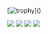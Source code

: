 [![trophy]([https://github-profile-trophy.vercel.app/?username=aleshkey](https://github-profile-trophy.vercel.app/?username=aleshkey&theme=onedark&title=Followers,%20MultiLanguage,%20Repositories,%20PullRequest,%20Experience))]()

![](https://github-profile-summary-cards.vercel.app/api/cards/profile-details?username=aleshkey&theme=github_dark)
![](https://github-profile-summary-cards.vercel.app/api/cards/most-commit-language?username=aleshkey&theme=github_dark)
![](https://github-profile-summary-cards.vercel.app/api/cards/repos-per-language?username=aleshkey&theme=github_dark)
![](https://github-profile-summary-cards.vercel.app/api/cards/productive-time?username=aleshkey&theme=github_dark&utcOffset=3)

<!--
**aleshkey/aleshkey** is a ✨ _special_ ✨ repository because its `README.md` (this file) appears on your GitHub profile.

Here are some ideas to get you started:

- 🔭 I’m currently working on ...
- 🌱 I’m currently learning ...
- 👯 I’m looking to collaborate on ...
- 🤔 I’m looking for help with ...
- 💬 Ask me about ...
- 📫 How to reach me: ...
- 😄 Pronouns: ...
- ⚡ Fun fact: ...
-->
